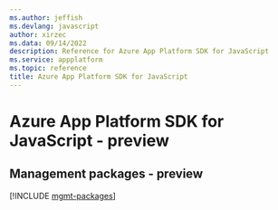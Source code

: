 ```yaml
---
ms.author: jeffish
ms.devlang: javascript
author: xirzec
ms.data: 09/14/2022
description: Reference for Azure App Platform SDK for JavaScript
ms.service: appplatform
ms.topic: reference
title: Azure App Platform SDK for JavaScript
---
```

# Azure App Platform SDK for JavaScript - preview

## Management packages - preview
[!INCLUDE [mgmt-packages](app-platform-mgmt-index.md)]